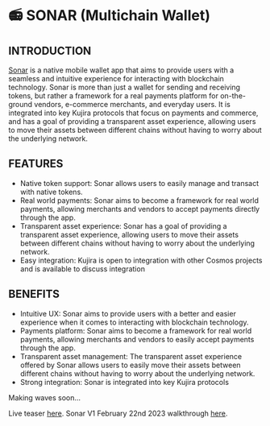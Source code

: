 # 📻 SONAR (Multichain Wallet)

## INTRODUCTION

[Sonar](https://mobile.twitter.com/SonarWallet) is a native mobile wallet app that aims to provide users with a seamless and intuitive experience for interacting with blockchain technology. Sonar is more than just a wallet for sending and receiving tokens, but rather a framework for a real payments platform for on-the-ground vendors, e-commerce merchants, and everyday users. It is integrated into key Kujira protocols that focus on payments and commerce, and has a goal of providing a transparent asset experience, allowing users to move their assets between different chains without having to worry about the underlying network.

## FEATURES

* Native token support: Sonar allows users to easily manage and transact with native tokens.
* Real world payments: Sonar aims to become a framework for real world payments, allowing merchants and vendors to accept payments directly through the app.
* Transparent asset experience: Sonar has a goal of providing a transparent asset experience, allowing users to move their assets between different chains without having to worry about the underlying network.
* Easy integration: Kujira is open to integration with other Cosmos projects and is available to discuss integration

## BENEFITS

* Intuitive UX: Sonar aims to provide users with a better and easier experience when it comes to interacting with blockchain technology.
* Payments platform: Sonar aims to become a framework for real world payments, allowing merchants and vendors to easily accept payments through the app.
* Transparent asset management: The transparent asset experience offered by Sonar allows users to easily move their assets between different chains without having to worry about the underlying network.
* Strong integration: Sonar is integrated into key Kujira protocols

Making waves soon...&#x20;

Live teaser [here](https://twitter.com/TeamKujira/status/1585000267279667200?s=20\&t=GqHj5hDbRL2vrkfxkC34pA). Sonar V1 February 22nd 2023 walkthrough [here](https://twitter.com/TeamKujira/status/1628490478713798656?s=20).
